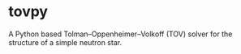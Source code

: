 # tovpy
A Python based Tolman–Oppenheimer–Volkoff (TOV) solver for the structure of a simple neutron star.
